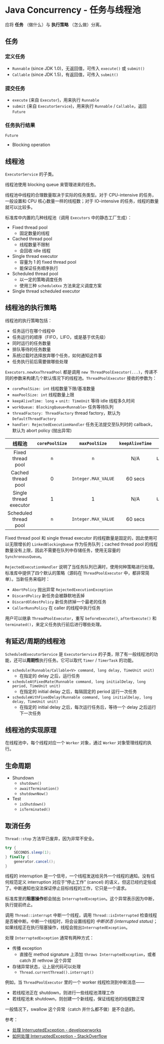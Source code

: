 # Java Concurrency - 任务与线程池

应将 **任务** （做什么）与 **执行策略** （怎么做）分离。

## 任务

### 定义任务

+ `Runnable` (since JDK 1.0)，无返回值，可传入 `execute()` 或 `submit()`
+ `Callable` (since JDK 1.5)，有返回值，可传入 `submit()`

### 提交任务

+ `execute` (来自 `Executor`)，用来执行 `Runnable`
+ `submit` (来自 `ExecutorService`)，用来执行 `Runnable` / `Callable`，返回 `Future`

### 任务执行结果

`Future`

+ Blocking operation

## 线程池

`ExecutorService` 的子类。

线程池使用 blocking queue 来管理进来的任务。

线程池中线程的合理数量取决于实际的任务类型。对于 CPU-intensive 的任务，一般设置和 CPU 核心数量一样的线程数；对于 IO-intensive 的任务，线程的数量就可以比较多。

标准库中内置的几种线程池（调用 `Executors` 中的静态工厂生成）：

+ Fixed thread pool
  + 固定数量的线程
+ Cached thread pool
  + 线程数量不限制
  + 会回收 idle 线程
+ Single thread executor
  + 容量为 1 的 fixed thread pool
  + 能保证任务顺序执行
+ Scheduled thread pool
  + 以一定的策略调度任务
  + 使用三种 `scheduleXxx` 方法来定义调度方案
+ Single thread scheduled executor

## 线程池的执行策略

线程池的执行策略包括：

+ 任务运行在哪个线程中
+ 任务运行的顺序（FIFO，LIFO，或是基于优先级）
+ 同时运行的任务数量
+ 排队等待的任务数量
+ 系统过载时选择放弃哪个任务，如何通知这件事
+ 任务执行前后需要做哪些处理

`Executors.newXxxThreadPool` 都是调用 `new ThreadPoolExecutor(...)`，传递不同的参数来构建几个默认情况下的线程池。`ThreadPoolExecutor` 接收的参数为：

+ `corePoolSize: int` 线程数量下限/基准数量
+ `maxPoolSize: int` 线程数量上限
+ `keepAliveTime: long` + `unit: TimeUnit` 等待 idle 线程多久时间
+ `workQueue: BlockingQueue<Runnable>` 任务等待队列
+ `threadFactory: ThreadFactory` thread factory，默认为 `DefaultThreadFactory`
+ `handler: RejectedExecutionHandler` 任务无法提交至队列时的 callback，默认为 abort policy (抛出异常)

| 线程池 | `corePoolSize` | `maxPoolSize` | `keepAliveTime` | `workQueue` |
| :-: | :-: | :-: | :-: | :-: |
| Fixed thread pool | `n` | `n` | N/A | `LinkedBlockingQueue` |
| Cached thread pool | 0 | `Integer.MAX_VALUE` | 60 secs | `SynchronousQueue` |
| Single thread executor | 1 | 1 | N/A | `LinkedBlockingQueue` |
| Scheduled thread pool | `n` | `Integer.MAX_VALUE` | 60 secs | `DelayedWorkQueue` |

Fixed thread pool 和 single thread executor 的线程数量是固定的，因此使用可以无限增长的 `LinkedBlockingQueue` 作为任务队列；cached thread pool 的线程数量没有上限，因此不需要在队列中存储任务，使用无容量的 `SynchronousQueue`。

`RejectedExecutionHandler` 说明了当任务队列已满时，使用何种策略进行处理。标准库中提供了四个默认的策略（源码在 `ThreadPoolExecutor` 中，都非常简单）。当新任务来临时：

+ `AbortPolicy` 抛出异常 `RejectedExecutionException`
+ `DiscardPolicy` 新任务会被静默地丢掉
+ `DiscardOldestPolicy` 新任务挤掉一个最老的任务
+ `CallerRunsPolicy` 在 caller 的线程中执行任务

用户可以继承 `ThreadPoolExecutor`，重写 `beforeExecute()`, `afterExecute()` 和 `terminated()`，来定义任务执行前后进行哪些处理。

## 有延迟/周期的线程池

`ScheduledExecutorService` 是 `ExecutorService` 的子类，除了有一般线程池的功能，还可以**周期性**执行任务。它可以取代 `Timer` / `TimerTask` 的功能。

+ `schedule(Runnable/Callable<V> command, long delay, TimeUnit unit)`
  + 在指定的 delay 之后，运行任务
+ `scheduleAtFixedRate(Runnable command, long initialDelay, long period, TimeUnit unit)`
  + 在指定的 initial delay 之后，每隔固定的 period 运行一次任务
+ `scheduleWithFixedDelay(Runnable command, long initialDelay, long delay, TimeUnit unit)`
  + 在指定的 initial delay 之后，每次运行任务后，等待一个 delay 之后运行下一次任务

## 线程池的实现原理

在线程池中，每个线程对应一个 `Worker` 对象，通过 `Worker` 对象管理线程的执行。

## 生命周期

+ Shundown
  + `shutdown()`
  + `awaitTermination()`
  + `shutdownNow()`
+ Test
  + `isShutdown()`
  + `isTerminated()`

## 取消任务

`Thread::stop` 方法早已废弃，因为非常不安全。

```Java
try {
    SECONDS.sleep(1);
} finally {
    generator.cancel();
}
```

线程的 interruption 是一个信号，一个线程发送给另外一个线程的通知。没有任何规范定义 interruption 对应于“停止工作” (cancel) 的语义，但这已经约定俗成了。中断通知也没法保证停止目标线程的工作，它只是一个请求。

标准库里的**阻塞操作**都会抛出 `InterruptedException`。这个异常表示因为中断，执行提前终止。

调用 `Thread::interrupt` 中断一个线程，调用 `Thread::isInterrupted` 检查线程是否被中断。中断一个线程时，将会设置线程的 _中断状态 (interrupted status)_；如果线程正在执行阻塞操作，线程会抛出`InterruptedException`。

处理 `InterruptedException` 通常有两种方式：

+ 传播 exception
  + 直接在 method signature 上添加 `throws InterruptedException`，或者 catch 并 rethrow 这个异常
+ 存储异常状态，让上层代码可以处理
  + `Thread.currentThread().interrupt()`

例如，当 `ThreadPoolExecutor` 里的一个 worker 线程检测到中断消息——

+ 若线程池正在 shutdown，则进行一些线程池清理工作
+ 若线程池未 shutdown，则创建一个新线程，保证线程池的线程数正常

一般情况下，swallow 这个异常（catch 并什么都不做）是不合适的。

参考：

+ [处理 InterruptedException - developerworks](https://www.ibm.com/developerworks/cn/java/j-jtp05236.html)
+ [如何处理 InterruptedException - StackOverflow](https://stackoverflow.com/questions/3976344/handling-interruptedexception-in-java)